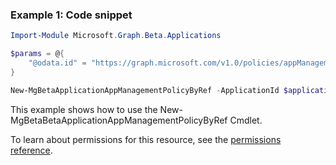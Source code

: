 ### Example 1: Code snippet

```powershellImport-Module Microsoft.Graph.Beta.Applications

$params = @{
	"@odata.id" = "https://graph.microsoft.com/v1.0/policies/appManagementPolicies/{id}"
}

New-MgBetaApplicationAppManagementPolicyByRef -ApplicationId $applicationId -BodyParameter $params
```
This example shows how to use the New-MgBetaBetaApplicationAppManagementPolicyByRef Cmdlet.
To learn about permissions for this resource, see the [permissions reference](/graph/permissions-reference).

